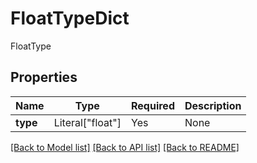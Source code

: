 # FloatTypeDict

FloatType

## Properties
| Name | Type | Required | Description |
| ------------ | ------------- | ------------- | ------------- |
**type** | Literal["float"] | Yes | None |


[[Back to Model list]](../../../README.md#models-v1-link) [[Back to API list]](../../../README.md#apis-v1-link) [[Back to README]](../../../README.md)
